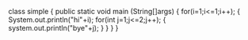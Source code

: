 class simple
{
    public static void main (String[]args)
    {
        for(i=1;i<=1;i++);
        {
            System.out.println("hi"+i);
            for(int j=1;j<=2;j++);
            {
                system.out.println("bye"+j);
            }
        }
    }
}
